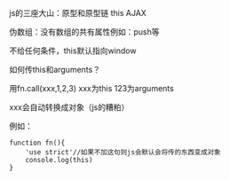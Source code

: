 js的三座大山：原型和原型链 this AJAX


伪数组：没有数组的共有属性例如：push等 


不给任何条件，this默认指向window

如何传this和arguments？

用fn.call(xxx,1,2,3) xxx为this 123为arguments

xxx会自动转换成对象（js的糟粕）

例如：
```
function fn(){
    'use strict'//如果不加这句则js会默认会将传的东西变成对象
    console.log(this)
}